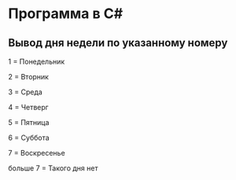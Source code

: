 # Программа в C#

## Вывод дня недели по указанному номеру
1 = Понедельник

2 = Вторник

3 = Среда

4 = Четверг

5 = Пятница

6 = Суббота

7 = Воскресенье

больше 7 = Такого дня нет